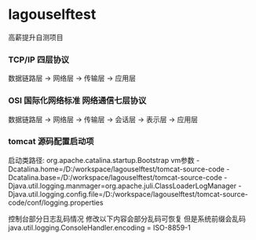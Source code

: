 # lagouselftest
高薪提升自测项目

### TCP/IP 四层协议

数据链路层 -> 网络层 -> 传输层 -> 应用层

### OSI 国际化网络标准 网络通信七层协议

数据链路层 -> 网络层 -> 传输层 -> 会话层 -> 表示层 -> 应用层

### tomcat 源码配置启动项
启动类路径:
org.apache.catalina.startup.Bootstrap
vm参数
-Dcatalina.home=/D:/workspace/lagouselftest/tomcat-source-code
-Dcatalina.base=/D:/workspace/lagouselftest/tomcat-source-code
-Djava.util.logging.manmager=org.apache.juli.ClassLoaderLogManager
-Djava.util.logging.config.file=/D:/workspace/lagouselftest/tomcat-source-code/conf/logging.properties

控制台部分日志乱码情况 修改以下内容会部分乱码可恢复 但是系统前缀会乱码
java.util.logging.ConsoleHandler.encoding = ISO-8859-1